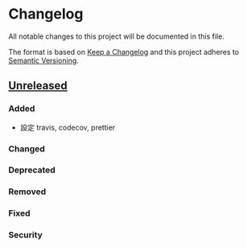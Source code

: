 # Changelog

All notable changes to this project will be documented in this file.

The format is based on [Keep a Changelog](http://keepachangelog.com/en/1.0.0/)
and this project adheres to [Semantic Versioning](http://semver.org/spec/v2.0.0.html).

## [Unreleased]

### Added

* 設定 travis, codecov, prettier

### Changed

### Deprecated

### Removed

### Fixed

### Security

[unreleased]: https://github.com/kaddopur/twse/compare/v1.2.1...HEAD
